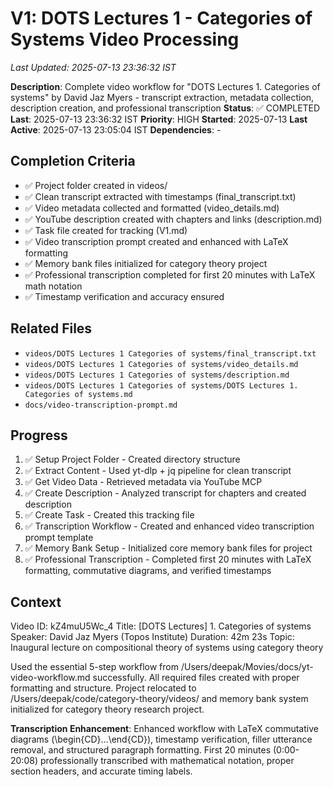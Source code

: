 # V1: DOTS Lectures 1 - Categories of Systems Video Processing
*Last Updated: 2025-07-13 23:36:32 IST*

**Description**: Complete video workflow for "DOTS Lectures 1. Categories of systems" by David Jaz Myers - transcript extraction, metadata collection, description creation, and professional transcription
**Status**: ✅ COMPLETED **Last**: 2025-07-13 23:36:32 IST
**Priority**: HIGH
**Started**: 2025-07-13
**Last Active**: 2025-07-13 23:05:04 IST
**Dependencies**: -

## Completion Criteria
- ✅ Project folder created in videos/
- ✅ Clean transcript extracted with timestamps (final_transcript.txt)
- ✅ Video metadata collected and formatted (video_details.md)
- ✅ YouTube description created with chapters and links (description.md)
- ✅ Task file created for tracking (V1.md)
- ✅ Video transcription prompt created and enhanced with LaTeX formatting
- ✅ Memory bank files initialized for category theory project
- ✅ Professional transcription completed for first 20 minutes with LaTeX math notation
- ✅ Timestamp verification and accuracy ensured

## Related Files
- `videos/DOTS Lectures 1 Categories of systems/final_transcript.txt`
- `videos/DOTS Lectures 1 Categories of systems/video_details.md`
- `videos/DOTS Lectures 1 Categories of systems/description.md`
- `videos/DOTS Lectures 1 Categories of systems/DOTS Lectures 1. Categories of systems.md`
- `docs/video-transcription-prompt.md`

## Progress
1. ✅ Setup Project Folder - Created directory structure
2. ✅ Extract Content - Used yt-dlp + jq pipeline for clean transcript
3. ✅ Get Video Data - Retrieved metadata via YouTube MCP
4. ✅ Create Description - Analyzed transcript for chapters and created description
5. ✅ Create Task - Created this tracking file
6. ✅ Transcription Workflow - Created and enhanced video transcription prompt template
7. ✅ Memory Bank Setup - Initialized core memory bank files for project
8. ✅ Professional Transcription - Completed first 20 minutes with LaTeX formatting, commutative diagrams, and verified timestamps

## Context
Video ID: kZ4muU5Wc_4
Title: [DOTS Lectures] 1. Categories of systems
Speaker: David Jaz Myers (Topos Institute)
Duration: 42m 23s
Topic: Inaugural lecture on compositional theory of systems using category theory

Used the essential 5-step workflow from /Users/deepak/Movies/docs/yt-video-workflow.md successfully. All required files created with proper formatting and structure. Project relocated to /Users/deepak/code/category-theory/videos/ and memory bank system initialized for category theory research project.

**Transcription Enhancement**: Enhanced workflow with LaTeX commutative diagrams (\begin{CD}...\end{CD}), timestamp verification, filler utterance removal, and structured paragraph formatting. First 20 minutes (0:00-20:08) professionally transcribed with mathematical notation, proper section headers, and accurate timing labels.
